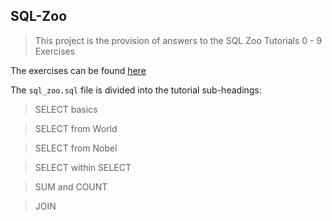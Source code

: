 ## SQL-Zoo

> This project is the provision of answers to the SQL Zoo Tutorials 0 - 9 Exercises

The exercises can be found [here](http://sqlzoo.net/wiki/Main_Page)

The `sql_zoo.sql` file is divided into the tutorial sub-headings:

> SELECT basics

> SELECT from World

> SELECT from Nobel

> SELECT within SELECT

> SUM and COUNT

> JOIN
